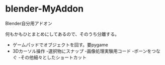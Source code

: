 # blender-MyAddon

Blender自分用アドオン

何もかもひとまとめにしてあるので、そのうち分離する。

- ゲームパッドでオブジェクトを回す。要pygame
- 3Dカーソル操作
  -選択物にスナップ
-画像処理実験用コード
-ボーンをつなぐ
-その他細々としたショートカット
